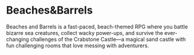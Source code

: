 # Beaches&Barrels
Beaches and Barrels is a fast-paced, beach-themed RPG where you battle bizarre sea creatures, collect wacky power-ups, and survive the ever-changing challenges of the Crabstone Castle—a magical sand castle with fun challenging rooms that love messing with adventurers.
